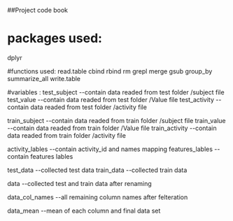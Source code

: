 ##Project code book
# packages used:
dplyr

#functions used:
read.table
cbind
rbind
rm
grepl
merge
gsub
group_by
summarize_all
write.table

#variables :
test_subject --contain data readed from test folder /subject file
test_value  --contain data readed from test folder /Value file
test_activity  --contain data readed from test folder /activity file

train_subject --contain data readed from train folder /subject file
train_value --contain data readed from train folder /Value file
train_activity --contain data readed from train folder /activity file


activity_lables --contain activity_id and names mapping
features_lables --contain features lables

test_data --collected test data
train_data --collected train data

data --collected test and train data after renaming

data_col_names --all remaining column names after felteration

data_mean --mean of each column and final data set